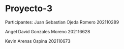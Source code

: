 # Proyecto-3
Participantes:
Juan Sebastian Ojeda Romero 202110289

Angel David Gonzales Moreno 202116628

Kevin Arenas Ospina 202110673
